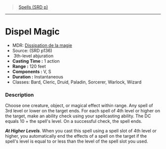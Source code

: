 ﻿> [Spells (SRD p)](srd_spells.md)

---

# Dispel Magic

- MDR: [Dissipation de la magie](hd_spells_dissipation_de_la_magie.md)
- Source: (SRD p136)
-  3th-level abjuration
- **Casting Time :** 1 action
- **Range :** 120 feet
- **Components :** V, S
- **Duration :** Instantaneous
- Classes: Bard, Cleric, Druid, Paladin, Sorcerer, Warlock, Wizard

### Description

Choose one creature, object, or magical effect within range. Any spell of 3rd level or lower on the target ends. For each spell of 4th level or higher on the target, make an ability check using your spellcasting ability. The DC equals 10 + the spell's level. On a successful check, the spell ends.

**_At Higher Levels_**. When you cast this spell using a spell slot of 4th level or higher, you automatically end the effects of a spell on the target if the spell's level is equal to or less than the level of the spell slot you used.

